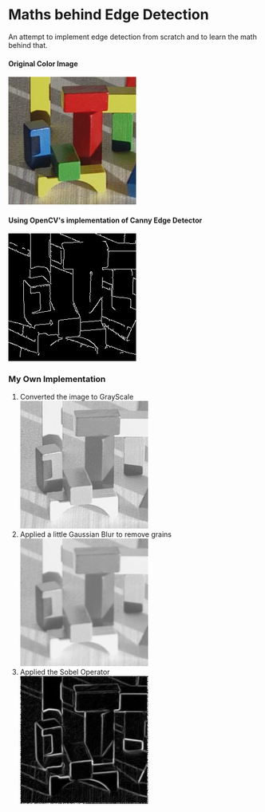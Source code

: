 # Maths behind Edge Detection

An attempt to implement edge detection from scratch and to learn the math behind that.

#### Original Color Image

![original](result/original.jpg)

#### Using OpenCV's implementation of Canny Edge Detector

![opencv](result/opencv.jpg)



### My Own Implementation

1. Converted the image to GrayScale <br> ![gray](result/grey.jpg)
2. Applied a little Gaussian Blur to remove grains <br> ![gauss](result/gauss.jpg)
3. Applied the Sobel Operator <br> ![sobel](result/sobel.jpg)

